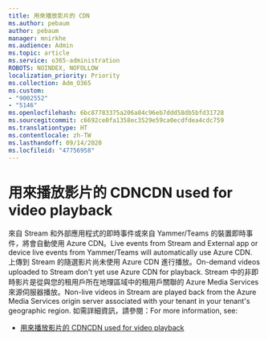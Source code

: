 ```yaml
---
title: 用來播放影片的 CDN
ms.author: pebaum
author: pebaum
manager: mnirkhe
ms.audience: Admin
ms.topic: article
ms.service: o365-administration
ROBOTS: NOINDEX, NOFOLLOW
localization_priority: Priority
ms.collection: Adm_O365
ms.custom:
- "9002552"
- "5146"
ms.openlocfilehash: 6bc87783375a206a84c96eb7ddd58db5bfd31728
ms.sourcegitcommit: c6692ce0fa1358ec3529e59ca0ecdfdea4cdc759
ms.translationtype: HT
ms.contentlocale: zh-TW
ms.lasthandoff: 09/14/2020
ms.locfileid: "47756958"
---
```

# <a name="cdn-used-for-video-playback"></a><span data-ttu-id="742c7-102">用來播放影片的 CDN</span><span class="sxs-lookup"><span data-stu-id="742c7-102">CDN used for video playback</span></span>

<span data-ttu-id="742c7-103">來自 Stream 和外部應用程式的即時事件或來自 Yammer/Teams 的裝置即時事件，將會自動使用 Azure CDN。</span><span class="sxs-lookup"><span data-stu-id="742c7-103">Live events from Stream and External app or device live events from Yammer/Teams will automatically use Azure CDN.</span></span> <span data-ttu-id="742c7-104">上傳到 Stream 的隨選影片尚未使用 Azure CDN 進行播放。</span><span class="sxs-lookup"><span data-stu-id="742c7-104">On-demand videos uploaded to Stream don't yet use Azure CDN for playback.</span></span> <span data-ttu-id="742c7-105">Stream 中的非即時影片是從與您的租用戶所在地理區域中的租用戶關聯的 Azure Media Services 來源伺服器播放。</span><span class="sxs-lookup"><span data-stu-id="742c7-105">Non-live videos in Stream are played back from the Azure Media Services origin server associated with your tenant in your tenant's geographic region.</span></span> <span data-ttu-id="742c7-106">如需詳細資訊，請參閱：</span><span class="sxs-lookup"><span data-stu-id="742c7-106">For more information, see:</span></span>

- [<span data-ttu-id="742c7-107">用來播放影片的 CDN</span><span class="sxs-lookup"><span data-stu-id="742c7-107">CDN used for video playback</span></span>](https://docs.microsoft.com/stream/network-overview#cdn-used-for-video-playback)
